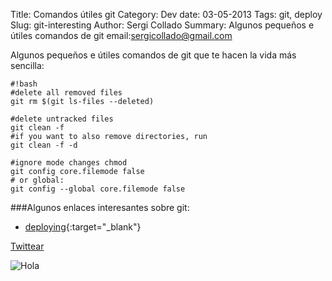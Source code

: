 Title: Comandos útiles git
Category: Dev
date:  03-05-2013
Tags: git, deploy
Slug: git-interesting
Author: Sergi Collado
Summary: Algunos pequeños e útiles comandos de git
email:sergicollado@gmail.com

Algunos pequeños e útiles comandos de git que te hacen la vida más sencilla:

    #!bash
    #delete all removed files
    git rm $(git ls-files --deleted)

    #delete untracked files
    git clean -f
    #if you want to also remove directories, run
    git clean -f -d

    #ignore mode changes chmod
    git config core.filemode false
    # or global:
    git config --global core.filemode false







###Algunos enlaces interesantes sobre git:
* [deploying](http://wildlyinaccurate.com/deploying-a-git-repository-to-a-remote-server){:target="_blank"}


<a href="https://twitter.com/share" class="twitter-share-button" data-url="http://sergicollado.com/git-interesting.html" data-via="sergi_py" data-lang="es">Twittear</a>
<script>!function(d,s,id){var js,fjs=d.getElementsByTagName(s)[0],p=/^http:/.test(d.location)?'http':'https';if(!d.getElementById(id)){js=d.createElement(s);js.id=id;js.src=p+'://platform.twitter.com/widgets.js';fjs.parentNode.insertBefore(js,fjs);}}(document, 'script', 'twitter-wjs');</script>

![Hola](|filename|/images/posts/git.png)

